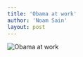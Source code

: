 ```yaml
---
title: 'Obama at work'
author: 'Noam Sain'
layout: post
---
```


![Obama at work](/assets/2016-04-Obama-at-work.jpg)
